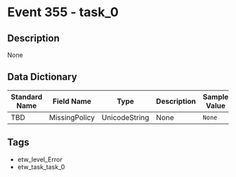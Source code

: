 # Event 355 - task_0

## Description
None

## Data Dictionary
|Standard Name|Field Name|Type|Description|Sample Value|
|---|---|---|---|---|
|TBD|MissingPolicy|UnicodeString|None|`None`|

## Tags
* etw_level_Error
* etw_task_task_0